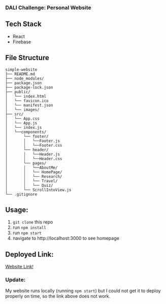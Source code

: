### DALI Challenge: Personal Website

## Tech Stack
- React
- Firebase

## File Structure
```
simple-website
├── README.md
├── node_modules/
├── package.json
├── package-lock.json
├── public/
│   └── index.html
│   └── favicon.ico
│   └── manifest.json
│   └── images/
├── src/
│   └── App.css
│   └── App.js
│   └── index.js
│   └──components/
│       └── footer/
│       │   └──Footer.js
│       │   └──Footer.css
│       └── header/
│       │   └──Header.js
│       │   └──Header.css
│       └── pages/
│       │   └──AboutMe/
│       │   └── HomePage/
│       │   └── Research/
│       │   └── Travel/
│       │   └── Quiz/
│       └── ScrollIntoView.js
└── .gitignore
```

## Usage:
1. `git clone` this repo
2. run `npm install`
3. run `npm start` 
4. navigate to http://localhost:3000  to see homepage

## Deployed Link:
[Website Link!](adriennek.me)

### Update:
My website runs locally (running `npm start`) but I could not get it to deploy properly on time, so the link above does not work.
